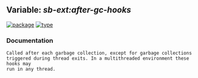 ## Variable: ***sb-ext:*after-gc-hooks****
[![package](https://img.shields.io/badge/Package-SB--EXT-5f9ea0.svg?style=social&colorA=999999)](../) [![type](https://img.shields.io/badge/Type-Variable-5f9ea0.svg?style=social&colorA=999999)](../#variable) 
### Documentation
```
Called after each garbage collection, except for garbage collections
triggered during thread exits. In a multithreaded environment these hooks may
run in any thread.
```
